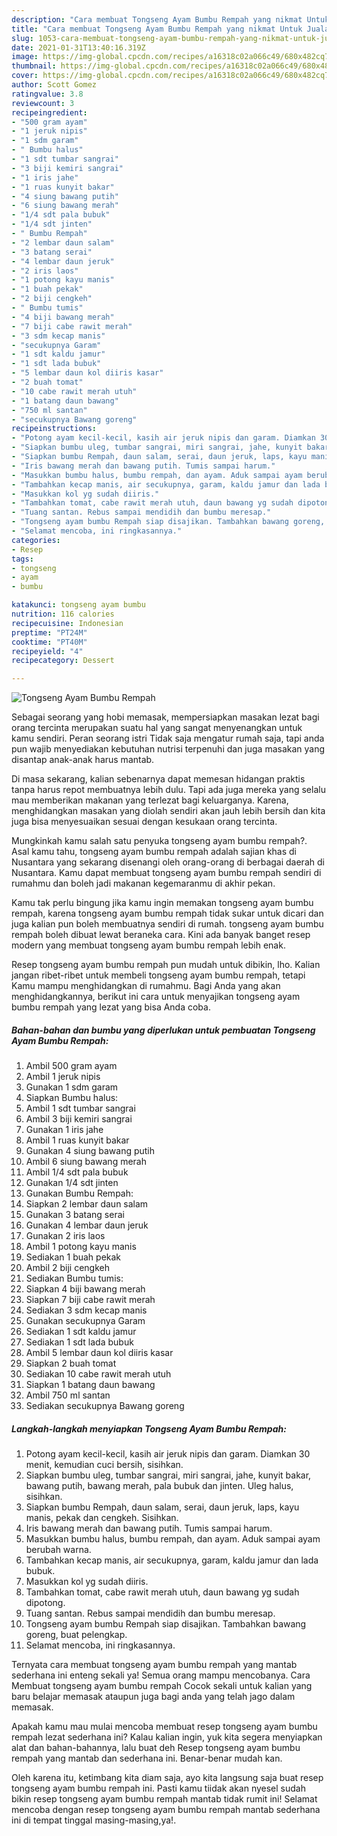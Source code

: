 ```yaml
---
description: "Cara membuat Tongseng Ayam Bumbu Rempah yang nikmat Untuk Jualan"
title: "Cara membuat Tongseng Ayam Bumbu Rempah yang nikmat Untuk Jualan"
slug: 1053-cara-membuat-tongseng-ayam-bumbu-rempah-yang-nikmat-untuk-jualan
date: 2021-01-31T13:40:16.319Z
image: https://img-global.cpcdn.com/recipes/a16318c02a066c49/680x482cq70/tongseng-ayam-bumbu-rempah-foto-resep-utama.jpg
thumbnail: https://img-global.cpcdn.com/recipes/a16318c02a066c49/680x482cq70/tongseng-ayam-bumbu-rempah-foto-resep-utama.jpg
cover: https://img-global.cpcdn.com/recipes/a16318c02a066c49/680x482cq70/tongseng-ayam-bumbu-rempah-foto-resep-utama.jpg
author: Scott Gomez
ratingvalue: 3.8
reviewcount: 3
recipeingredient:
- "500 gram ayam"
- "1 jeruk nipis"
- "1 sdm garam"
- " Bumbu halus"
- "1 sdt tumbar sangrai"
- "3 biji kemiri sangrai"
- "1 iris jahe"
- "1 ruas kunyit bakar"
- "4 siung bawang putih"
- "6 siung bawang merah"
- "1/4 sdt pala bubuk"
- "1/4 sdt jinten"
- " Bumbu Rempah"
- "2 lembar daun salam"
- "3 batang serai"
- "4 lembar daun jeruk"
- "2 iris laos"
- "1 potong kayu manis"
- "1 buah pekak"
- "2 biji cengkeh"
- " Bumbu tumis"
- "4 biji bawang merah"
- "7 biji cabe rawit merah"
- "3 sdm kecap manis"
- "secukupnya Garam"
- "1 sdt kaldu jamur"
- "1 sdt lada bubuk"
- "5 lembar daun kol diiris kasar"
- "2 buah tomat"
- "10 cabe rawit merah utuh"
- "1 batang daun bawang"
- "750 ml santan"
- "secukupnya Bawang goreng"
recipeinstructions:
- "Potong ayam kecil-kecil, kasih air jeruk nipis dan garam. Diamkan 30 menit, kemudian cuci bersih, sisihkan."
- "Siapkan bumbu uleg, tumbar sangrai, miri sangrai, jahe, kunyit bakar, bawang putih, bawang merah, pala bubuk dan jinten. Uleg halus, sisihkan."
- "Siapkan bumbu Rempah, daun salam, serai, daun jeruk, laps, kayu manis, pekak dan cengkeh. Sisihkan."
- "Iris bawang merah dan bawang putih. Tumis sampai harum."
- "Masukkan bumbu halus, bumbu rempah, dan ayam. Aduk sampai ayam berubah warna."
- "Tambahkan kecap manis, air secukupnya, garam, kaldu jamur dan lada bubuk."
- "Masukkan kol yg sudah diiris."
- "Tambahkan tomat, cabe rawit merah utuh, daun bawang yg sudah dipotong."
- "Tuang santan. Rebus sampai mendidih dan bumbu meresap."
- "Tongseng ayam bumbu Rempah siap disajikan. Tambahkan bawang goreng, buat pelengkap."
- "Selamat mencoba, ini ringkasannya."
categories:
- Resep
tags:
- tongseng
- ayam
- bumbu

katakunci: tongseng ayam bumbu 
nutrition: 116 calories
recipecuisine: Indonesian
preptime: "PT24M"
cooktime: "PT40M"
recipeyield: "4"
recipecategory: Dessert

---
```



![Tongseng Ayam Bumbu Rempah](https://img-global.cpcdn.com/recipes/a16318c02a066c49/680x482cq70/tongseng-ayam-bumbu-rempah-foto-resep-utama.jpg)

Sebagai seorang yang hobi memasak, mempersiapkan masakan lezat bagi orang tercinta merupakan suatu hal yang sangat menyenangkan untuk kamu sendiri. Peran seorang istri Tidak saja mengatur rumah saja, tapi anda pun wajib menyediakan kebutuhan nutrisi terpenuhi dan juga masakan yang disantap anak-anak harus mantab.

Di masa  sekarang, kalian sebenarnya dapat memesan hidangan praktis tanpa harus repot membuatnya lebih dulu. Tapi ada juga mereka yang selalu mau memberikan makanan yang terlezat bagi keluarganya. Karena, menghidangkan masakan yang diolah sendiri akan jauh lebih bersih dan kita juga bisa menyesuaikan sesuai dengan kesukaan orang tercinta. 



Mungkinkah kamu salah satu penyuka tongseng ayam bumbu rempah?. Asal kamu tahu, tongseng ayam bumbu rempah adalah sajian khas di Nusantara yang sekarang disenangi oleh orang-orang di berbagai daerah di Nusantara. Kamu dapat membuat tongseng ayam bumbu rempah sendiri di rumahmu dan boleh jadi makanan kegemaranmu di akhir pekan.

Kamu tak perlu bingung jika kamu ingin memakan tongseng ayam bumbu rempah, karena tongseng ayam bumbu rempah tidak sukar untuk dicari dan juga kalian pun boleh membuatnya sendiri di rumah. tongseng ayam bumbu rempah boleh dibuat lewat beraneka cara. Kini ada banyak banget resep modern yang membuat tongseng ayam bumbu rempah lebih enak.

Resep tongseng ayam bumbu rempah pun mudah untuk dibikin, lho. Kalian jangan ribet-ribet untuk membeli tongseng ayam bumbu rempah, tetapi Kamu mampu menghidangkan di rumahmu. Bagi Anda yang akan menghidangkannya, berikut ini cara untuk menyajikan tongseng ayam bumbu rempah yang lezat yang bisa Anda coba.

<!--inarticleads1-->

##### Bahan-bahan dan bumbu yang diperlukan untuk pembuatan Tongseng Ayam Bumbu Rempah:

1. Ambil 500 gram ayam
1. Ambil 1 jeruk nipis
1. Gunakan 1 sdm garam
1. Siapkan  Bumbu halus:
1. Ambil 1 sdt tumbar sangrai
1. Ambil 3 biji kemiri sangrai
1. Gunakan 1 iris jahe
1. Ambil 1 ruas kunyit bakar
1. Gunakan 4 siung bawang putih
1. Ambil 6 siung bawang merah
1. Ambil 1/4 sdt pala bubuk
1. Gunakan 1/4 sdt jinten
1. Gunakan  Bumbu Rempah:
1. Siapkan 2 lembar daun salam
1. Gunakan 3 batang serai
1. Gunakan 4 lembar daun jeruk
1. Gunakan 2 iris laos
1. Ambil 1 potong kayu manis
1. Sediakan 1 buah pekak
1. Ambil 2 biji cengkeh
1. Sediakan  Bumbu tumis:
1. Siapkan 4 biji bawang merah
1. Siapkan 7 biji cabe rawit merah
1. Sediakan 3 sdm kecap manis
1. Gunakan secukupnya Garam
1. Sediakan 1 sdt kaldu jamur
1. Sediakan 1 sdt lada bubuk
1. Ambil 5 lembar daun kol diiris kasar
1. Siapkan 2 buah tomat
1. Sediakan 10 cabe rawit merah utuh
1. Siapkan 1 batang daun bawang
1. Ambil 750 ml santan
1. Sediakan secukupnya Bawang goreng




<!--inarticleads2-->

##### Langkah-langkah menyiapkan Tongseng Ayam Bumbu Rempah:

1. Potong ayam kecil-kecil, kasih air jeruk nipis dan garam. Diamkan 30 menit, kemudian cuci bersih, sisihkan.
1. Siapkan bumbu uleg, tumbar sangrai, miri sangrai, jahe, kunyit bakar, bawang putih, bawang merah, pala bubuk dan jinten. Uleg halus, sisihkan.
1. Siapkan bumbu Rempah, daun salam, serai, daun jeruk, laps, kayu manis, pekak dan cengkeh. Sisihkan.
1. Iris bawang merah dan bawang putih. Tumis sampai harum.
1. Masukkan bumbu halus, bumbu rempah, dan ayam. Aduk sampai ayam berubah warna.
1. Tambahkan kecap manis, air secukupnya, garam, kaldu jamur dan lada bubuk.
1. Masukkan kol yg sudah diiris.
1. Tambahkan tomat, cabe rawit merah utuh, daun bawang yg sudah dipotong.
1. Tuang santan. Rebus sampai mendidih dan bumbu meresap.
1. Tongseng ayam bumbu Rempah siap disajikan. Tambahkan bawang goreng, buat pelengkap.
1. Selamat mencoba, ini ringkasannya.




Ternyata cara membuat tongseng ayam bumbu rempah yang mantab sederhana ini enteng sekali ya! Semua orang mampu mencobanya. Cara Membuat tongseng ayam bumbu rempah Cocok sekali untuk kalian yang baru belajar memasak ataupun juga bagi anda yang telah jago dalam memasak.

Apakah kamu mau mulai mencoba membuat resep tongseng ayam bumbu rempah lezat sederhana ini? Kalau kalian ingin, yuk kita segera menyiapkan alat dan bahan-bahannya, lalu buat deh Resep tongseng ayam bumbu rempah yang mantab dan sederhana ini. Benar-benar mudah kan. 

Oleh karena itu, ketimbang kita diam saja, ayo kita langsung saja buat resep tongseng ayam bumbu rempah ini. Pasti kamu tiidak akan nyesel sudah bikin resep tongseng ayam bumbu rempah mantab tidak rumit ini! Selamat mencoba dengan resep tongseng ayam bumbu rempah mantab sederhana ini di tempat tinggal masing-masing,ya!.

